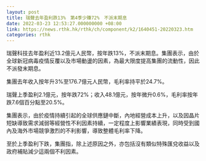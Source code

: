 ```yaml
---
layout: post
title: 瑞聲去年盈利跌13%　第4季少賺72%　不派末期息
date: 2022-03-23 12:53:27.000000000 +08:00
link: https://news.rthk.hk/rthk/ch/component/k2/1640451-20220323.htm
categories: rthk
---
```


瑞聲科技去年盈利近13.2億元人民幣，按年跌13%，不派末期息。集團表示，由於全球新冠病毒疫情反覆以及市場動盪的因素，為最大限度提高集團的流動性，因此不派發末期息。

集團去年收入按年升3%至176.7億元人民幣，毛利率持平於24.7%。

瑞聲上季盈利2.1億元，按年跌72%；收入48.1億元，按年微升0.6%，毛利率按年跌7.6個百分點至20.5%。

集團表示，由於疫情持續引起的全球供應鏈中斷，內地經營成本上升，以及因晶片短缺導致需求減弱等經營性不利因素持續，一定程度上影響業績表現，同時受到國內及海外市場競爭激烈的不利影響，導致整體毛利率下降。

至於上季盈利下跌，集團指，除上述原因之外，亦包括沒有類似特殊匯兌收益以及政府補貼減少這兩個不利因素。
